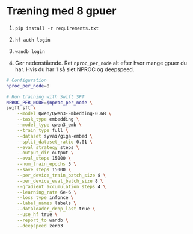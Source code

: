 # Træning med 8 gpuer

1. `pip install -r requirements.txt`

2. `hf auth login`

3. `wandb login`

4. Gør nedenstående. Ret `nproc_per_node` alt efter hvor mange gpuer du har. Hvis du har 1 så slet NPROC og deepspeed.

```bash
# Configuration
nproc_per_node=8

# Run training with Swift SFT
NPROC_PER_NODE=$nproc_per_node \
swift sft \
    --model Qwen/Qwen3-Embedding-0.6B \
    --task_type embedding \
    --model_type qwen3_emb \
    --train_type full \
    --dataset syvai/giga-embed \
    --split_dataset_ratio 0.01 \
    --eval_strategy steps \
    --output_dir output \
    --eval_steps 15000 \
    --num_train_epochs 5 \
    --save_steps 15000 \
    --per_device_train_batch_size 8 \
    --per_device_eval_batch_size 8 \
    --gradient_accumulation_steps 4 \
    --learning_rate 6e-6 \
    --loss_type infonce \
    --label_names labels \
    --dataloader_drop_last true \
    --use_hf true \
    --report_to wandb \
    --deepspeed zero3
```